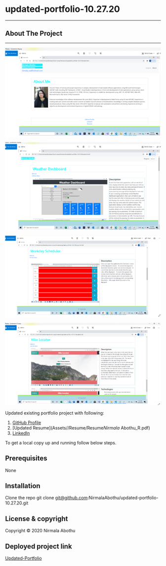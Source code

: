 # updated-portfolio-10.27.20

---

## About The Project

---

![alt text](Assets/Images/AboutMe.PNG)

![alt text](Assets/Images/weatherdashboard.PNG)

![alt text](Assets/Images/Workdayscheduler.PNG)

![alt text](Assets/Images/Hikingproject.PNG)

Updated existing portfolio project with following:

1. [GitHub Profile](https://github.com/NirmalaAbothu)
2. [Updated Resume](Assets//Resume/Resume*Nirmala* Abothu_R.pdf)
3. [LinkedIn](https://www.linkedin.com/in/nirmala-abothu-170a7435/)

To get a local copy up and running follow below steps.

## Prerequisites

None

## Installation

Clone the repo
git clone git@github.com:NirmalaAbothu/updated-portfolio-10.27.20.git

## License & copyright

Copyright © 2020 Nirmala Abothu

## Deployed project link

[Updated-Portfolio](https://nirmalaabothu.github.io/updated-portfolio-10.27.20/)
